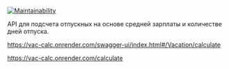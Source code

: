 [![Maintainability](https://api.codeclimate.com/v1/badges/b90db7a0a4b55febea19/maintainability)](https://codeclimate.com/github/HKreoin/vac-calc/maintainability)

API для подсчета отпускных на основе средней зарплаты и количестве дней отпуска.

https://vac-calc.onrender.com/swagger-ui/index.html#/Vacation/calculate

https://vac-calc.onrender.com/calculate
